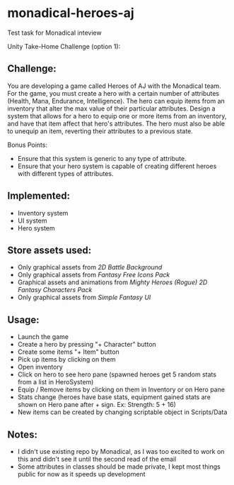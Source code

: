 # monadical-heroes-aj
Test task for Monadical inteview

Unity Take-Home Challenge (option 1):

Challenge:
-
You are developing a game called Heroes of AJ with the Monadical team. For the game, you must create a hero with a certain number of attributes (Health, Mana, Endurance, Intelligence). The hero can equip items from an inventory that alter the max value of their particular attributes. Design a system that allows for a hero to equip one or more items from an inventory, and have that item affect that hero's attributes. The hero must also be able to unequip an item, reverting their attributes to a previous state.

Bonus Points:

* Ensure that this system is generic to any type of attribute.
* Ensure that your hero system is capable of creating different heroes with different types of attributes.

Implemented:
- 
- Inventory system
- UI system
- Hero system

Store assets used:
- 
- Only graphical assets from *2D Battle Background*
- Only graphical assets from *Fantasy Free Icons Pack*
- Graphical assets and animations from *Mighty Heroes (Rogue) 2D Fantasy Characters Pack*
- Only graphical assets from *Simple Fantasy UI*

Usage:
-
- Launch the game
- Create a hero by pressing "+ Character" button
- Create some items "+ Item" button
- Pick up items by clicking on them
- Open inventory
- Click on hero to see hero pane (spawned heroes get 5 random stats from a list in HeroSystem)
- Equip / Remove items by clicking on them in Inventory or on Hero pane
- Stats change (heroes have base stats, equipment gained stats are shown on Hero pane after + sign. Ex: Strength: 5 + 16)
- New items can be created by changing scriptable object in Scripts/Data

Notes:
- 
- I didn't use existing repo by Monadical, as I was too excited to work on this and didn't see it until the second read of the email
- Some attributes in classes should be made private, I kept most things public for now as it speeds up development
